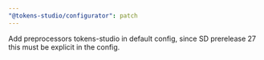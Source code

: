 ```yaml
---
"@tokens-studio/configurator": patch
---
```


Add preprocessors tokens-studio in default config, since SD prerelease 27 this must be explicit in the config.
